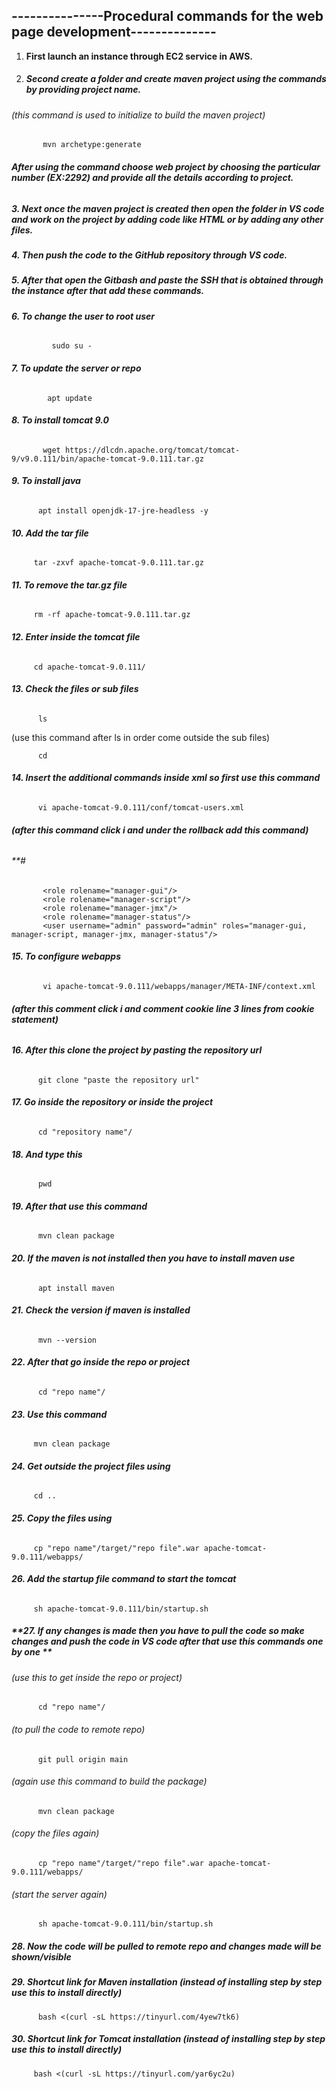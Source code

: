 ## **---------------Procedural commands for the web page development--------------**






1. **First launch an instance through EC2 service in AWS.**

   
2. ##### **Second create a folder and create maven project using the commands by providing project name.**

######    (this command is used to initialize to build the maven project)
           mvn archetype:generate                               

 ###### **After using the command choose web project by choosing the particular number (EX:2292) and provide all the details according to project.**





##### **3. Next once the maven project is created then open the folder in VS code and work on the project by adding code like HTML or by adding any other files.**

##### 

##### **4. Then push the code to the GitHub repository through VS code.**

##### 

##### **5. After that open the Gitbash and paste the SSH that is obtained through the instance after that add these commands.**

##### 

##### **6. To change the user to root user**

###### 
             sudo su -



##### **7. To update the server or repo**

###### 
            apt update



##### **8. To install tomcat 9.0**

###### 
           wget https://dlcdn.apache.org/tomcat/tomcat-9/v9.0.111/bin/apache-tomcat-9.0.111.tar.gz



##### **9. To install java**

###### 
          apt install openjdk-17-jre-headless -y



##### **10. Add the tar file**

###### 
         tar -zxvf apache-tomcat-9.0.111.tar.gz



##### **11. To remove the tar.gz file**

###### 
         rm -rf apache-tomcat-9.0.111.tar.gz



##### **12. Enter inside the tomcat file**

###### 
         cd apache-tomcat-9.0.111/



##### **13. Check the files or sub files**
######   
          ls
          
(use this command after ls in order come outside the sub files)

          cd    



##### **14. Insert the additional commands inside xml so first use this command**

###### 
          vi apache-tomcat-9.0.111/conf/tomcat-users.xml

###### **(after this command click i and under the rollback add this command)**

###### **#
           <role rolename="manager-gui"/>
           <role rolename="manager-script"/>
           <role rolename="manager-jmx"/>
           <role rolename="manager-status"/>
           <user username="admin" password="admin" roles="manager-gui, manager-script, manager-jmx, manager-status"/>


##### **15. To configure webapps** 

###### 
           vi apache-tomcat-9.0.111/webapps/manager/META-INF/context.xml

###### **(after this comment click i and comment cookie line 3 lines from cookie statement)**



##### **16. After this clone the project by pasting the repository url**

###### 
          git clone "paste the repository url"



##### **17. Go inside the repository or inside the project**

###### 
          cd "repository name"/



##### **18. And type this**

###### 
          pwd



##### **19. After that use this command**

###### 
          mvn clean package



##### **20. If the maven is not installed then you have to install maven use**

###### 
          apt install maven



##### **21. Check the version if maven is installed**

###### 
          mvn --version



##### **22. After that go inside the repo or project**

###### 
          cd "repo name"/



##### **23. Use this command**

###### 
         mvn clean package



##### **24. Get outside the project files using**

###### 
         cd ..



##### **25. Copy the files using**

###### 
         cp "repo name"/target/"repo file".war apache-tomcat-9.0.111/webapps/



##### **26. Add the startup file command to start the tomcat**

###### 
         sh apache-tomcat-9.0.111/bin/startup.sh



##### **27. If any changes is made then you have to pull the code so make changes and push the code in VS code after that use this commands one by one **

######    (use this to get inside the repo or project)

          cd "repo name"/    
          
######    (to pull the code to remote repo)

          git pull origin main                                                         

######    (again use this command to build the package)

          mvn clean package                                                            

######    (copy the files again)

          cp "repo name"/target/"repo file".war apache-tomcat-9.0.111/webapps/         

######     (start the server again)

          sh apache-tomcat-9.0.111/bin/startup.sh                                     



##### **28. Now the code will be pulled to remote repo and changes made will be shown/visible**

##### **29. Shortcut link for Maven installation (instead of installing step by step use this to install directly)**

          bash <(curl -sL https://tinyurl.com/4yew7tk6)

 ##### **30. Shortcut link for Tomcat installation (instead of installing step by step use this to install directly)**

         bash <(curl -sL https://tinyurl.com/yar6yc2u)



